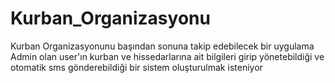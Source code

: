# Kurban_Organizasyonu
Kurban Organizasyonunu başından sonuna takip edebilecek bir uygulama
Admin olan user'ın kurban ve hissedarlarına ait bilgileri girip yönetebildiği ve otomatik sms gönderebildiği bir sistem oluşturulmak isteniyor
